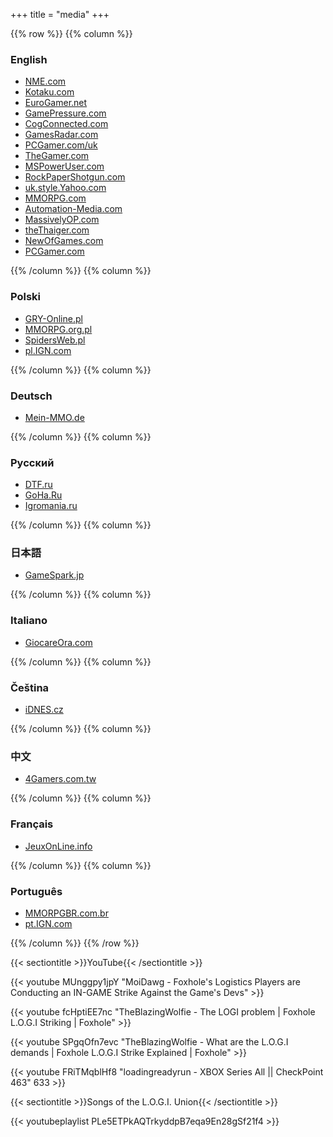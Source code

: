 +++
title = "media"
+++

{{% row %}}
{{% column %}}

### English

* [NME.com](https://www.nme.com/news/gaming-news/foxhole-players-launch-organised-in-game-strike-to-demand-change-3138320)
* [Kotaku.com](https://kotaku.com/foxhole-players-are-striking-over-increased-stress-and-1848370043)
* [EuroGamer.net](https://www.eurogamer.net/articles/2022-01-17-1800-players-refuse-to-restock-frontline-of-wartime-mmo-foxhole-in-protest-over-state-of-game)
* [GamePressure.com](https://www.gamepressure.com/newsroom/foxhole-players-staged-strike/zb3f0b)
* [CogConnected.com](https://cogconnected.com/2022/01/foxhole-players-use-in-game-systems-to-unionize-against-developers/)
* [GamesRadar.com](https://www.gamesradar.com/amp/a-group-of-mmo-players-are-threatening-an-in-game-strike-to-fix-issues-with-their-role/)
* [PCGamer.com/uk](https://www.pcgamer.com/uk/logistics-players-in-mmo-wargame-foxhole-go-on-strike/)
* [TheGamer.com](https://www.thegamer.com/foxhole-logistics-players-strike/)
* [MSPowerUser.com](https://mspoweruser.com/foxhole-players-are-going-on-an-in-game-strike/)
* [RockPaperShotgun.com](https://www.rockpapershotgun.com/foxhole-logistics-players-going-on-strike-demanding-improvements)
* [uk.style.Yahoo.com](https://uk.style.yahoo.com/mmo-foxhole-players-strike-protest-133000990.html?)
* [MMORPG.com](https://www.mmorpg.com/news/massively-multiplayer-war-sandbox-foxhole-players-are-striking-for-better-logistics-from-developer-siege-camp-2000124118?utm_content=buffer37793&utm_medium=social&utm_source=twitter&utm_campaign=buffer)
* [Automation-Media.com](https://automaton-media.com/articles/newsjp/20220117-188877/)
* [MassivelyOP.com](https://massivelyop.com/2022/01/18/wwii-mmo-players-foxhole-stage-in-game-labor-strike-over-virtual-manufacturing-issues/)
* [theThaiger.com](https://thethaiger.com/th/news/517986/)
* [NewOfGames.com](https://newofgames.com/gamers-refuse-to-restock-frontline-of-wartime-mmo-foxhole-in-protest-over-state-of-recreation-eurogamer-web/)
* [PCGamer.com](https://www.pcgamer.com/logistics-players-in-mmo-wargame-foxhole-go-on-strike/)

{{% /column %}}
{{% column %}}

### Polski

* [GRY-Online.pl](https://www.gry-online.pl/newsroom/gracze-urzadzili-strajk-w-grze-wojennej-foxhole/z2211f8)
* [MMORPG.org.pl](https://mmorpg.org.pl/news/zobacz/w-foxhole-gracze-zajmujacy-sie-logistyka-na-polu-bitwy-strajkuja)
* [SpidersWeb.pl](https://spidersweb.pl/2022/01/foxhole-strajk-graczy.html)
* [pl.IGN.com](https://pl.ign.com/foxhole/46342/news/strajk-graczy-w-grze-wojennej-foxhole-dostawcy-zaopatrzenia-wysuneli-swoje-postulaty)

{{% /column %}}
{{% column %}}

### Deutsch

* [Mein-MMO.de](https://mein-mmo.de/foxhole-spieler-gewerkschaft/)

{{% /column %}}
{{% column %}}

### Русский

* [DTF.ru](https://dtf.ru/games/1038473-logisty-iz-mmo-o-nepreryvnoy-voyne-foxhole-ustroili-bunt-protiv-avtorov-igry-oni-perestali-snabzhat-front-pripasami?comments)
* [GoHa.Ru](https://www.goha.ru/gruppa-igrokov-v-znak-protesta-protiv-sostoyaniya-logistiki-v-voennoj-mmo-foxhole-perestala-vypolnyat-svoi-roli-degRaj)
* [Igromania.ru](https://www.igromania.ru/news/112686/Igroki-logisty_v_MMO_Foxhole_ustroili_zabastovku_iz-za_slozhnoy_raboty.html?utm_source=dlvr.it&utm_medium=twitter)

{{% /column %}}
{{% column %}}

### 日本語
* [GameSpark.jp](https://www.gamespark.jp/article/2022/01/17/115110.html?utm_source=dlvr.it&utm_medium=twitter)

{{% /column %}}
{{% column %}}

### Italiano
* [GiocareOra.com](http://giocareora.com/i-giocatori-di-foxhole-utilizzano-i-sistemi-di-gioco-per-unirsi-contro-gli-sviluppatori/)

{{% /column %}}
{{% column %}}

### Čeština
* [iDNES.cz](https://www.idnes.cz/hry/novinky/foxhole-protest-valecna-rha-zasobovani-hry.A220118_094716_bw-novinky_srp)

{{% /column %}}
{{% column %}}

### 中文
* [4Gamers.com.tw](https://www.4gamers.com.tw/news/detail/51686/foxhole-players-launch-organised-in-game-strike-to-demand-change)

{{% /column %}}
{{% column %}}

### Français
* [JeuxOnLine.info](https://www.jeuxonline.info/actualite/60730/joueurs-logistiques-foxhole-mettent-greve)

{{% /column %}}
{{% column %}}

### Português
* [MMORPGBR.com.br](http://mmorpgbr.com.br/grupo-de-players-inicia-uma-greve-no-mmo-foxhole-congelando-diversas-atividades-e-mandando-um-belo-recado-para-os-devs/)
* [pt.IGN.com](https://pt.ign.com/foxhole/107967/news/jogadores-do-mmo-foxhole-organizaram-greve-no-jogo)

{{% /column %}}
{{% /row %}}

{{< sectiontitle >}}YouTube{{< /sectiontitle >}}

{{< youtube MUnggpy1jpY "MoiDawg - Foxhole's Logistics Players are Conducting an IN-GAME Strike Against the Game's Devs" >}}
<br/>

{{< youtube fcHptiEE7nc "TheBlazingWolfie - The LOGI problem | Foxhole L.O.G.I Striking | Foxhole" >}}
<br/>

{{< youtube SPgqOfn7evc "TheBlazingWolfie - What are the L.O.G.I demands | Foxhole L.O.G.I Strike Explained | Foxhole" >}}
<br/>

{{< youtube FRiTMqblHf8 "loadingreadyrun - XBOX Series All || CheckPoint 463" 633 >}}
<br/>

{{< sectiontitle >}}Songs of the L.O.G.I. Union{{< /sectiontitle >}}

{{< youtubeplaylist PLe5ETPkAQTrkyddpB7eqa9En28gSf21f4 >}}
<br/>